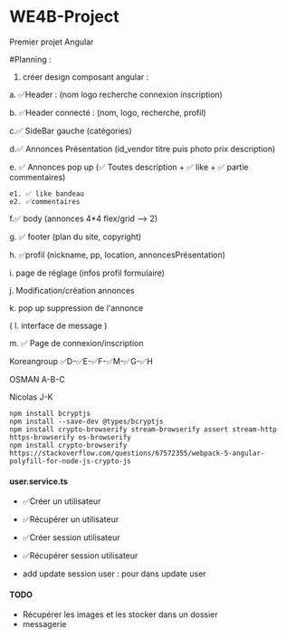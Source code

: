 # WE4B-Project
 Premier projet Angular

#Planning :
1. créer design composant angular :

a. ✅Header  : (nom logo recherche connexion inscription)
   
b. ✅Header connecté : (nom, logo, recherche, profil)
    
c.✅ SideBar gauche (catégories)
    
d.✅ Annonces Présentation (id_vendor titre puis photo prix description)
    
e. ✅ Annonces pop up (✅ Toutes description + ✅ like + ✅ partie commentaires)
    
    e1. ✅ like bandeau 
    e2. ✅commentaires
    
f.✅ body (annonces 4*4 flex/grid --> 2)
    
g. ✅ footer (plan du site, copyright)
    
h. ✅profil (nickname, pp, location, annoncesPrésentation)
    
i. page de réglage (infos profil formulaire)
   
j. Modification/création annonces
    
k. pop up suppression de l'annonce
    
( l. interface de message )

m. ✅ Page de connexion/inscription

Koreangroup
✅D-✅E-✅F-✅M-✅G-✅H

OSMAN A-B-C

Nicolas J-K 
 ```
npm install bcryptjs
npm install --save-dev @types/bcryptjs
npm install crypto-browserify stream-browserify assert stream-http https-browserify os-browserify
npm install crypto-browserify
https://stackoverflow.com/questions/67572355/webpack-5-angular-polyfill-for-node-js-crypto-js

 ```

#### user.service.ts

- ✅Créer un utilisateur
- ✅Récupérer un utilisateur
- ✅Créer session utilisateur
- ✅Récupérer session utilisateur

- add update session user : pour dans update user
#### TODO
- Récupérer les images et les stocker dans un dossier
- messagerie